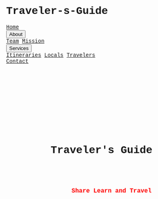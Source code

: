 # Traveler-s-Guide
<!DOCTYPE html>
<!DOCTYPE html>
<html>
<head>
<meta name="viewport" content="width=device-width, initial-scale=1">
<link rel="stylesheet" href="https://cdnjs.cloudflare.com/ajax/libs/font-awesome/4.7.0/css/font-awesome.min.css">
<style>
body {
font-family: Arial, Helvetica, sans-serif;
margin: 0;
}

.navbar {
overflow: hidden;
background-color: #333; 
}

.navbar a {
float: left;
font-size: 16px;
color: white;
text-align: center;
padding: 14px 16px;
text-decoration: none;
}

.subnav {
float: left;
overflow: hidden;
}

.subnav .subnavbtn {
font-size: 16px;
border: none;
outline: none;
color: white;
padding: 14px 16px;
background-color: inherit;
font-family: inherit;
margin: 0;
}

.navbar a:hover, .subnav:hover .subnavbtn {
background-color: red;
}

.subnav-content {
display: none;
position: absolute;
left: 0;
background-color: red;
width: 100%;
z-index: 1;
}

.subnav-content a {
float: left;
color: white;
text-decoration: none;
}

.subnav-content a:hover {
background-color: #eee;
color: black;
}

.subnav:hover .subnav-content {
display: block;
}
</style>
</head>
<body>

<div class="navbar">
<a href="#home">Home</a>
<div class="subnav">
<button class="subnavbtn">About <i class="fa fa-caret-down"></i></button>
<div class="subnav-content">
<a href="#team">Team</a>
<a href="#mission">Mission</a>
</div>
</div> 
<div class="subnav">
<button class="subnavbtn">Services <i class="fa fa-caret-down"></i></button>
<div class="subnav-content">
<a href="#bring">Itineraries</a>
<a href="#package">Locals</a>
<a href="#express">Travelers</a>
</div>
</div> 
<div class="subnav">
</div>
<a href="#contact">Contact</a>
</div>

<div style="padding:0 16px">
</div>

</body>
</html>
<html>

<head>
  <meta charset="utf-8">
  <title></title>
  <meta name="author" content="">
  <meta name="description" content="">
  <meta name="viewport" content="width=device-width, initial-scale=1">

  <link href="css/style.css" rel="stylesheet">
</head>
<br>
<br>
<br>
<body>
    <body style = "font-family:Courier New;" ></body>
  <br>
  <br>
  <div id="header">
    <h1 style="font-family:courier; text-align:center">Traveler's Guide</h1>
  </div>
  <pre><strong><font face = "courier" size = "3" color = "#FF0000">
                  Share Learn and Travel
</strong> </font>
</pre>
<script async src="https://cse.google.com/cse.js?cx=6314e4a15246f4d0f">
</script>
<div class="gcse-search"></div>